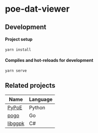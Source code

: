 # poe-dat-viewer

## Development

#### Project setup
```
yarn install
```

#### Compiles and hot-reloads for development
```
yarn serve
```

## Related projects

| Name | Language |
|------|----------|
| [PyPoE](https://github.com/OmegaK2/PyPoE) | Python |
| [pogo](https://github.com/oriath-net/pogo) | Go |
| [libggpk](https://github.com/MuxaJIbI4/libggpk) | C# |
